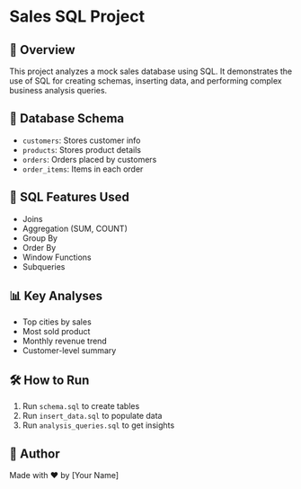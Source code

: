# Sales SQL Project

## 📌 Overview
This project analyzes a mock sales database using SQL. It demonstrates the use of SQL for creating schemas, inserting data, and performing complex business analysis queries.

## 🧱 Database Schema
- `customers`: Stores customer info
- `products`: Stores product details
- `orders`: Orders placed by customers
- `order_items`: Items in each order

## 🧪 SQL Features Used
- Joins
- Aggregation (SUM, COUNT)
- Group By
- Order By
- Window Functions
- Subqueries

## 📊 Key Analyses
- Top cities by sales
- Most sold product
- Monthly revenue trend
- Customer-level summary

## 🛠 How to Run
1. Run `schema.sql` to create tables
2. Run `insert_data.sql` to populate data
3. Run `analysis_queries.sql` to get insights

## 🔗 Author
Made with ❤️ by [Your Name]
